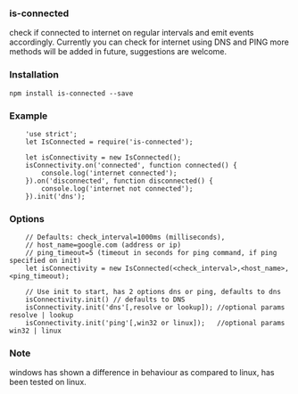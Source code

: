### is-connected
check if connected to internet on regular intervals and emit events accordingly. Currently you can check for internet using DNS and PING more methods will be added in future, suggestions are welcome.

### Installation
	npm install is-connected --save

### Example

		'use strict';
		let IsConnected = require('is-connected');

		let isConnectivity = new IsConnected();
		isConnectivity.on('connected', function connected() {
		    console.log('internet connected');
		}).on('disconnected', function disconnected() {
		    console.log('internet not connected');
		}).init('dns');

### Options

		// Defaults: check_interval=1000ms (milliseconds),
		// host_name=google.com (address or ip)
		// ping_timeout=5 (timeout in seconds for ping command, if ping specified on init)
		let isConnectivity = new IsConnected(<check_interval>,<host_name>,<ping_timeout);

		// Use init to start, has 2 options dns or ping, defaults to dns
		isConnectivity.init() // defaults to DNS
		isConnectivity.init('dns'[,resolve or lookup]); //optional params resolve | lookup
		isConnectivity.init('ping'[,win32 or linux]);   //optional params win32 | linux 

### Note
windows has shown a difference in behaviour as compared to linux, has been tested on linux.
